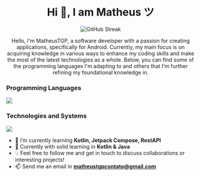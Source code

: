 <h1 align="center">Hi 👋, I am Matheus ツ</h1>

<p align="center"><img src="https://streak-stats.demolab.com?user=MatheusTGP&theme=ocean-gradient&hide_border=verdadeiro&border_radius=0&fundo=61EB9C00&card_width=420"& alt="GitHub Streak" /></p>

<p align="center">
    Hello, I'm MatheusTGP, a software developer with a passion for creating applications, specifically for Android. Currently, my main focus is on acquiring knowledge in various ways to enhance my coding skills and make the most of the latest technologies as a whole.
    Below, you can find some of the programming languages I'm adapting to and others that I'm further refining my foundational knowledge in.
</p>

<h3>Programming Languages</h3>
<p>
  <a href="https://skillicons.dev">
    <img src="https://skillicons.dev/icons?i=java,python,kotlin,bash,c#" />
  </a>
</p>

<h3>Technologies and Systems</h3>
<p>
  <a href="https://skillicons.dev">
    <img src="https://skillicons.dev/icons?i=linux,ubuntu,windows,androidstudio,figma" />
  </a>
</p>

- 🌱 I’m currently learning **Kotlin, Jetpack Compose, RestAPI**
- 📒 Currently with solid learning in **Kotlin & Java**
- 💡 Feel free to follow me and get in touch to discuss collaborations or interesting projects!
- 📫 Send me an email in **matheustgpcontato@gmail.com**

